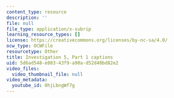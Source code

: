 ```yaml
---
content_type: resource
description: ''
file: null
file_type: application/x-subrip
learning_resource_types: []
license: https://creativecommons.org/licenses/by-nc-sa/4.0/
ocw_type: OCWFile
resourcetype: Other
title: Investigation 5, Part 1 captions
uid: 5d6ad548-e803-43f9-a90a-d52d40bd82e2
video_files:
  video_thumbnail_file: null
video_metadata:
  youtube_id: 0hjLbngWf7g
---
```

